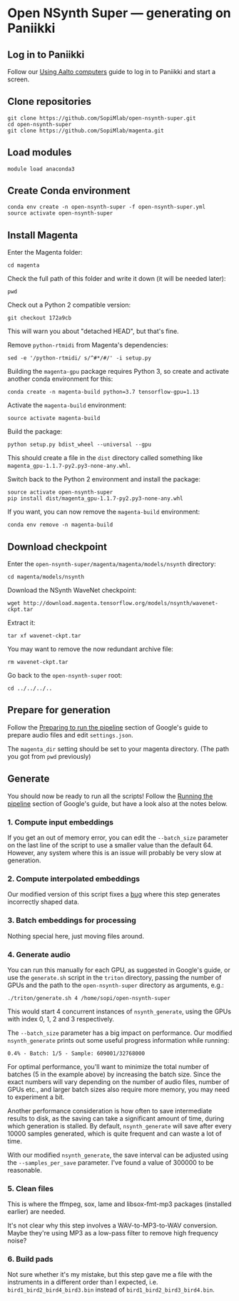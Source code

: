 # Open NSynth Super — generating on Paniikki

## Log in to Paniikki

Follow our [Using Aalto computers](https://github.com/SopiMlab/DeepLearningWithAudio/blob/master/using-aalto-computers.md) guide to log in to Paniikki and start a screen.

## Clone repositories

```
git clone https://github.com/SopiMlab/open-nsynth-super.git
cd open-nsynth-super
git clone https://github.com/SopiMlab/magenta.git
```

## Load modules

```
module load anaconda3
```

## Create Conda environment

```
conda env create -n open-nsynth-super -f open-nsynth-super.yml
source activate open-nsynth-super
```

## Install Magenta

Enter the Magenta folder:

```
cd magenta
```

Check the full path of this folder and write it down (it will be needed later):

```
pwd
```

Check out a Python 2 compatible version:

```
git checkout 172a9cb
```

This will warn you about "detached HEAD", but that's fine.

Remove `python-rtmidi` from Magenta's dependencies:

```
sed -e '/python-rtmidi/ s/^#*/#/' -i setup.py
```

Building the `magenta-gpu` package requires Python 3, so create and activate another conda environment for this:```conda create -n magenta-build python=3.7 tensorflow-gpu=1.13```

Activate the `magenta-build` environment:

```source activate magenta-build```Build the package:```python setup.py bdist_wheel --universal --gpu```This should create a file in the `dist` directory called something like `magenta_gpu-1.1.7-py2.py3-none-any.whl`.Switch back to the Python 2 environment and install the package:```source activate open-nsynth-superpip install dist/magenta_gpu-1.1.7-py2.py3-none-any.whl```

If you want, you can now remove the `magenta-build` environment:```conda env remove -n magenta-build```

## Download checkpoint

Enter the `open-nsynth-super/magenta/magenta/models/nsynth` directory:

```
cd magenta/models/nsynth
```

Download the NSynth WaveNet checkpoint:

```
wget http://download.magenta.tensorflow.org/models/nsynth/wavenet-ckpt.tar
```

Extract it:

```
tar xf wavenet-ckpt.tar
```

You may want to remove the now redundant archive file:

```
rm wavenet-ckpt.tar
```

Go back to the `open-nsynth-super` root:

```
cd ../../../..
```

## Prepare for generation

Follow the [Preparing to run the pipeline](https://github.com/googlecreativelab/open-nsynth-super/tree/master/audio#preparing-to-run-the-pipeline) section of Google's guide to prepare audio files and edit `settings.json`.

The `magenta_dir` setting should be set to your magenta directory. (The path you got from `pwd` previously)

## Generate

You should now be ready to run all the scripts! Follow the [Running the pipeline](https://github.com/googlecreativelab/open-nsynth-super/tree/master/audio#running-the-pipeline) section of Google's guide, but have a look also at the notes below.

### 1. Compute input embeddings

If you get an out of memory error, you can edit the `--batch_size` parameter on the last line of the script to use a smaller value than the default 64. However, any system where this is an issue will probably be very slow at generation.

### 2. Compute interpolated embeddings

Our modified version of this script fixes a [bug](https://github.com/googlecreativelab/open-nsynth-super/issues/77) where this step generates incorrectly shaped data.

### 3. Batch embeddings for processing

Nothing special here, just moving files around.

### 4. Generate audio

You can run this manually for each GPU, as suggested in Google's guide, or use the `generate.sh` script in the `triton` directory, passing the number of GPUs and the path to the `open-nsynth-super` directory as arguments, e.g.:

```
./triton/generate.sh 4 /home/sopi/open-nsynth-super
```

This would start 4 concurrent instances of `nsynth_generate`, using the GPUs with index 0, 1, 2 and 3 respectively.

The `--batch_size` parameter has a big impact on performance. Our modified `nsynth_generate` prints out some useful progress information while running:

```
0.4% - Batch: 1/5 - Sample: 609001/32768000
```

For optimal performance, you'll want to minimize the total number of batches (5 in the example above) by increasing the batch size. Since the exact numbers will vary depending on the number of audio files, number of GPUs etc., and larger batch sizes also require more memory, you may need to experiment a bit.

Another performance consideration is how often to save intermediate results to disk, as the saving can take a significant amount of time, during which generation is stalled. By default, `nsynth_generate` will save after every 10000 samples generated, which is quite frequent and can waste a lot of time.

With our modified `nsynth_generate`, the save interval can be adjusted using the `--samples_per_save` parameter. I've found a value of 300000 to be reasonable.

### 5. Clean files

This is where the ffmpeg, sox, lame and libsox-fmt-mp3 packages (installed earlier) are needed.

It's not clear why this step involves a WAV-to-MP3-to-WAV conversion. Maybe they're using MP3 as a low-pass filter to remove high frequency noise?

### 6. Build pads

Not sure whether it's my mistake, but this step gave me a file with the instruments in a different order than I expected, i.e. `bird1_bird2_bird4_bird3.bin` instead of `bird1_bird2_bird3_bird4.bin`.
